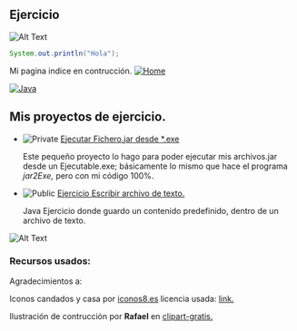 ## Ejercicio




<!--Andrés Segura-->


![Alt Text](https://raw.github.com/Seg1st/index/master/docs/icons/Logo_Seg1st.jpg?raw=true "Seg1st")

<!--<center><img src="https://raw.github.com/Seg1st/index/master/docs/icons/Logo_Seg1st.jpg?=raw=true" alt="home" srcset=""></center>-->

<!--Mi página [indice](https://seg1st.github.io/index/) en construcción.-->



```java
System.out.println("Hola");

```


Mi pagina indice en contrucción. [![Home](https://raw.github.com/Seg1st/index/master/docs/icons/IndexPage.png?raw=true)](https://seg1st.github.io/index/)


<!-- Icono Badge alucivo a Java -->
[![Java](https://img.shields.io/badge/Syntax-Java-E85637.svg?style=for-the-badge&logo=Java&logoColor=E85637)](https://es.wikipedia.org/wiki/Java_(lenguaje_de_programaci%C3%B3n))

## Mis proyectos de ejercicio.
<!-- Enlace a proyecto -->
+ ![Private](https://raw.github.com/Seg1st/index/master/docs/icons/PrivateRepo.png?raw=true)
  [Ejecutar Fichero.jar desde *.exe](https://github.com/Seg1st/ExecuJARs)

  Este pequeño proyecto lo hago para poder ejecutar mis archivos.jar desde un Ejecutable.exe; básicamente lo mismo que hace el programa _jar2Exe,_ pero con mi código 100%.
<!-- Enlace a proyecto -->
+ ![Public](https://raw.github.com/Seg1st/index/master/docs/icons/PublicRepo.png?raw=true)
  [Ejercicio Escribir archivo de texto.](https://github.com/Seg1st/Java-FileWrite_1)

  Java Ejercicio donde guardo un contenido predefinido, dentro de un archivo de texto.
 <!-- Enlace a proyecto -->
 
![Alt Text](https://raw.github.com/Seg1st/index/master/docs/images/ilustrativa_1.jpg?raw=true "Seg1st")







 <!-- Creditos -->
 ### Recursos usados:

Agradecimientos a:

Iconos candados y casa por [iconos8.es](https://iconos8.es) licencia usada: [link.](https://iconos8.es/license)

Ilustración de contrucción por **Rafael** en [clipart-gratis.](https://www.clipart-gratis.com/)



